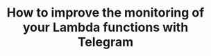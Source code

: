 ---
title: How to improve the monitoring of your Lambda functions with Telegram
tags: [Python, AWS Lambda, Data Engineering, AWS Cloudwatch]
style: border
color: primary
external_url: https://medium.com/@ivangomezarnedo/how-to-improve-the-monitoring-of-your-lambda-processes-with-telegram-45b2edf1a250
description: Send Cloudwatch logs to Telegram using bots. Code examples of a Python web scraping process in AWS Lambda.
---